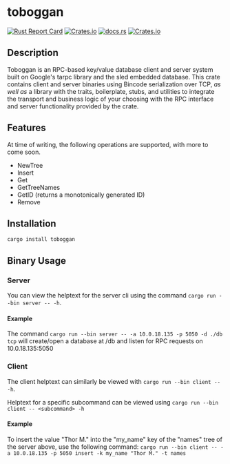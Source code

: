 # toboggan

[![Rust Report Card](https://rust-reportcard.xuri.me/badge/github.com/mcaveniathor/toboggan)](https://rust-reportcard.xuri.me/report/github.com/mcaveniathor/toboggan)
[![Crates.io](https://img.shields.io/crates/v/toboggan)](https://crates.io/crates/toboggan)
[![docs.rs](https://img.shields.io/docsrs/toboggan)](https://docs.rs/crate/toboggan/latest)
[![Crates.io](https://img.shields.io/crates/l/toboggan)](https://lbesson.mit-license.org)

## Description
Toboggan is an RPC-based key/value database client and server system built on Google's tarpc library and the sled embedded database. This crate contains client and server binaries using Bincode serialization over TCP, *as well as* a library with the traits, boilerplate, stubs, and utilities to integrate the transport and business logic of your choosing with the RPC interface and server functionality provided by the crate.


## Features
At time of writing, the following operations are supported, with more to come soon.

- NewTree
- Insert
- Get
- GetTreeNames
- GetID (returns a monotonically generated ID)
- Remove


## Installation
`cargo install toboggan`

## Binary Usage
### Server
  You can view the helptext for the server cli using the command `cargo run --bin server -- -h`. 
#### Example
  The command `cargo run --bin server -- -a 10.0.18.135 -p 5050 -d ./db tcp`
  will create/open a database at <current directory>/db and  listen for RPC requests on 10.0.18.135:5050
  
### Client
The client helptext can similarly be viewed with `cargo run --bin client -- -h`.
  
  Helptext for a specific subcommand can  be viewed using `cargo run --bin client -- <subcommand> -h`
#### Example
  To insert the value "Thor M." into the "my_name" key of the "names" tree of the server above, use the following command:
  `cargo run --bin client -- -a 10.0.18.135 -p 5050 insert -k my_name "Thor M." -t names`
